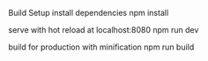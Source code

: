 

Build Setup
install dependencies
npm install

serve with hot reload at localhost:8080
npm run dev

build for production with minification
npm run build
